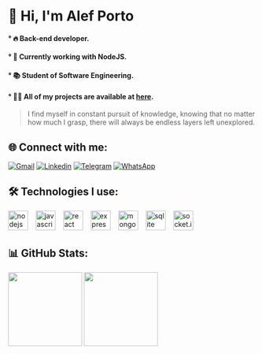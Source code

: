 # 🧠 Hi, I'm Alef Porto

#### ° 🔥 Back-end developer.
#### ° 🌳 Currently working with NodeJS.
#### ° 📚 Student of Software Engineering.
#### ° 👨‍💻 All of my projects are available at [here](https://github.com/alefporto?tab=repositories).

> I find myself in constant pursuit of knowledge, knowing that no matter how much I grasp, there will always be endless layers left unexplored.

## 🌐 Connect with me:
[![Gmail](https://img.shields.io/badge/Gmail-D14836?style=for-the-badge&logo=gmail&logoColor=white)](mailto:falejoaoalef@gmail.com)
[![Linkedin](https://img.shields.io/badge/LinkedIn-0A66C2?style=for-the-badge&logo=linkedin&logoColor=white)](https://www.linkedin.com/in/alefporto)
[![Telegram](https://img.shields.io/badge/Telegram-2CA5E0?style=for-the-badge&logo=telegram&logoColor=white)](https://t.me/lefzera)
[![WhatsApp](https://img.shields.io/badge/WhatsApp-25D366?style=for-the-badge&logo=whatsapp&logoColor=white)](https://wa.me/5588996025052)

## 🛠 Technologies I use:

<div align="left">
  <img src="https://cdn.jsdelivr.net/gh/devicons/devicon/icons/nodejs/nodejs-original.svg" height="40" alt="nodejs logo" /><img width="12" />
  <img src="https://cdn.jsdelivr.net/gh/devicons/devicon/icons/javascript/javascript-original.svg" height="40" alt="javascript logo" /><img width="12" />
  <img src="https://cdn.jsdelivr.net/gh/devicons/devicon/icons/react/react-original.svg" height="40" alt="react logo" /><img width="12" />
  <img src="https://cdn.jsdelivr.net/gh/devicons/devicon/icons/express/express-original.svg" height="40" alt="express logo" /><img width="12" />
  <img src="https://cdn.jsdelivr.net/gh/devicons/devicon/icons/mongodb/mongodb-original.svg" height="40" alt="mongodb logo" /><img width="12" />
  <img src="https://cdn.jsdelivr.net/gh/devicons/devicon/icons/sqlite/sqlite-original.svg" height="40" alt="sqlite logo" /><img width="12" />
  <img src="https://cdn.jsdelivr.net/gh/devicons/devicon/icons/socketio/socketio-original.svg" height="40" alt="socket.io logo" /><img width="12" />
  
## 📊 GitHub Stats:

<img height="150em" src="https://github-readme-stats.vercel.app/api?username=alefporto&show_icons=true&theme=prussian&hide_rank=true"/>
<img height="150em" src="https://github-readme-stats.vercel.app/api/top-langs/?username=alefporto&layout=compact&theme=prussian"/>
